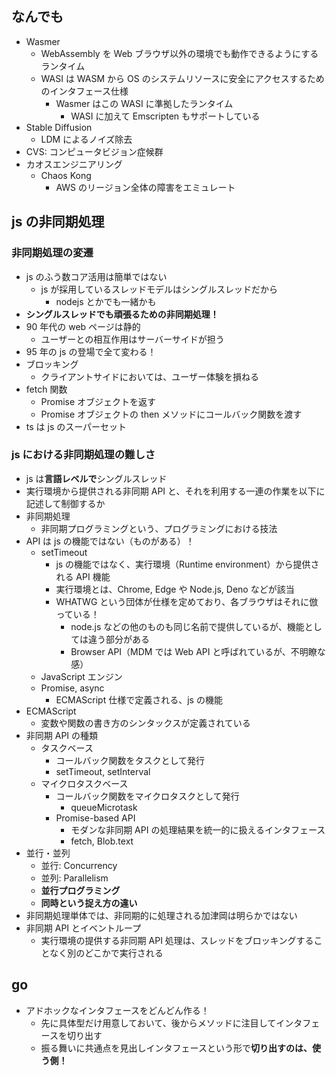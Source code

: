 ## なんでも

- Wasmer
  - WebAssembly を Web ブラウザ以外の環境でも動作できるようにするランタイム
  - WASI は WASM から OS のシステムリソースに安全にアクセスするためのインタフェース仕様
    - Wasmer はこの WASI に準拠したランタイム
      - WASI に加えて Emscripten もサポートしている
- Stable Diffusion
  - LDM によるノイズ除去
- CVS: コンピュータビジョン症候群
- カオスエンジニアリング
  - Chaos Kong
    - AWS のリージョン全体の障害をエミュレート

## js の非同期処理

### 非同期処理の変遷

- js のふう数コア活用は簡単ではない
  - js が採用しているスレッドモデルはシングルスレッドだから
    - nodejs とかでも一緒かも
- **シングルスレッドでも頑張るための非同期処理！**
- 90 年代の web ページは静的
  - ユーザーとの相互作用はサーバーサイドが担う
- 95 年の js の登場で全て変わる！
- ブロッキング
  - クライアントサイドにおいては、ユーザー体験を損ねる
- fetch 関数
  - Promise オブジェクトを返す
  - Promise オブジェクトの then メソッドにコールバック関数を渡す
- ts は js のスーパーセット

### js における非同期処理の難しさ

- js は**言語レベルで**シングルスレッド
- 実行環境から提供される非同期 API と、それを利用する一連の作業を以下に記述して制御するか
- 非同期処理
  - 非同期プログラミングという、プログラミングにおける技法
- API は js の機能ではない（ものがある）！
  - setTimeout
    - js の機能ではなく、実行環境（Runtime environment）から提供される API 機能
    - 実行環境とは、Chrome, Edge や Node.js, Deno などが該当
    - WHATWG という団体が仕様を定めており、各ブラウザはそれに倣っている！
      - node.js などの他のものも同じ名前で提供しているが、機能としては違う部分がある
      - Browser API（MDM では Web API と呼ばれているが、不明瞭な感）
  - JavaScript エンジン
  - Promise, async
    - ECMAScript 仕様で定義される、js の機能
- ECMAScript
  - 変数や関数の書き方のシンタックスが定義されている
- 非同期 API の種類
  - タスクベース
    - コールバック関数をタスクとして発行
    - setTimeout, setInterval
  - マイクロタスクベース
    - コールバック関数をマイクロタスクとして発行
      - queueMicrotask
    - Promise-based API
      - モダンな非同期 API の処理結果を統一的に扱えるインタフェース
      - fetch, Blob.text
- 並行・並列
  - 並行: Concurrency
  - 並列: Parallelism
  - **並行プログラミング**
  - **同時という捉え方の違い**
- 非同期処理単体では、非同期的に処理される加津岡は明らかではない
- 非同期 API とイベントループ
  - 実行環境の提供する非同期 API 処理は、スレッドをブロッキングすることなく別のどこかで実行される

## go

- アドホックなインタフェースをどんどん作る！
  - 先に具体型だけ用意しておいて、後からメソッドに注目してインタフェースを切り出す
  - 振る舞いに共通点を見出しインタフェースという形で**切り出すのは、使う側！**
